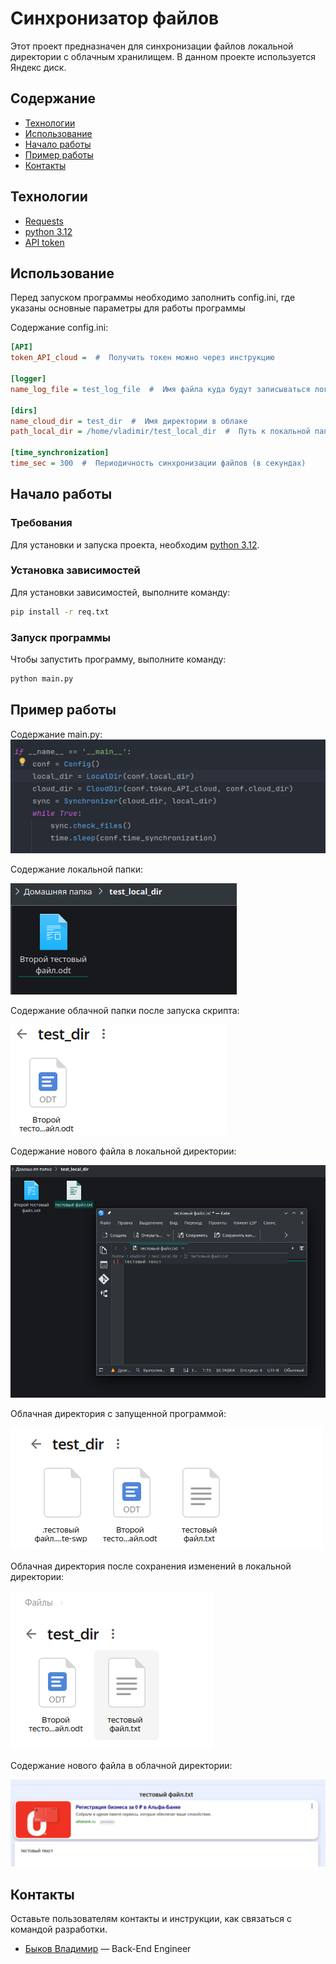 # Синхронизатор файлов
Этот проект предназначен для синхронизации файлов локальной директории с облачным хранилищем. 
В данном проекте используется Яндекс диск.

## Содержание
- [Технологии](#технологии)
- [Использование](#использование)
- [Начало работы](#начало-работы)
- [Пример работы](#пример-работы)
- [Контакты](#контакты)

## Технологии
- [Requests](https://docs-python.ru/packages/modul-requests-python/)
- [python 3.12](https://docs.python.org/3/)
- [API token](https://yandex.ru/dev/disk-api/doc/ru/concepts/quickstart)

## Использование
Перед запуском программы необходимо заполнить config.ini, где указаны основные параметры для работы программы

Содержание config.ini:
```ini
[API]
token_API_cloud =  #  Получить токен можно через инструкцию

[logger]
name_log_file = test_log_file  #  Имя файла куда будут записываться логи

[dirs]
name_cloud_dir = test_dir  #  Имя директории в облаке
path_local_dir = /home/vladimir/test_local_dir  #  Путь к локальной папке, которую нужно синхронизировать

[time_synchronization]
time_sec = 300  #  Периодичность синхронизации файлов (в секундах)
```

## Начало работы

### Требования
Для установки и запуска проекта, необходим [python 3.12](https://www.python.org/downloads/).

### Установка зависимостей
Для установки зависимостей, выполните команду:
```sh
pip install -r req.txt
```

### Запуск программы
Чтобы запустить программу, выполните команду:
```sh
python main.py
```

## Пример работы

Содержание main.py:
![img.png](images_for_readme/img.png)

Содержание локальной папки:

![img_1.png](images_for_readme/img_1.png)

Содержание облачной папки после запуска скрипта:

![img_2.png](images_for_readme/img_2.png)

Содержание нового файла в локальной директории:

![img_3.png](images_for_readme/img_3.png)

Облачная директория с запущенной программой:

![img_4.png](images_for_readme/img_4.png)

Облачная директория после сохранения изменений в локальной директории:

![img_5.png](images_for_readme/img_5.png)

Содержание нового файла в облачной директории:

![img_6.png](images_for_readme/img_6.png)

## Контакты
Оставьте пользователям контакты и инструкции, как связаться с командой разработки.

- [Быков Владимир](https://t.me/ReBiwer) — Back-End Engineer
